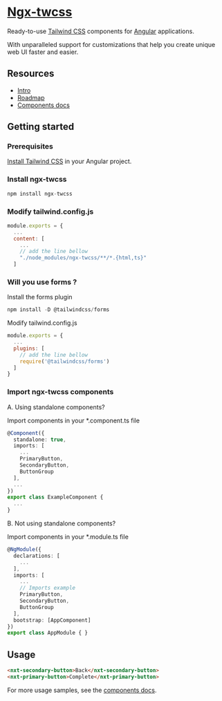 # [Ngx-twcss]("https://github.com/William-Mba/ngx-twcss")

Ready-to-use [Tailwind CSS]("https://tailwindcss.com/docs/installation") components for [Angular]("https://angular.dev/") applications.

With unparalleled support for customizations that help you create unique web UI faster and easier.

## Resources

- [Intro](docs/intro.md)
- [Roadmap](docs/roadmap.md)
- [Components docs](docs/components/)
<!-- TODO: complete docs
-   [Quick start](docs/quick-start.md)
-   [Browser support and FAQ](docs/support.md) -->


## Getting started

### Prerequisites

[Install Tailwind CSS](https://tailwindcss.com/docs/guides/angular) in your Angular project.

### Install ngx-twcss

```ts
npm install ngx-twcss
```

### Modify tailwind.config.js

```js
module.exports = {
  ...
  content: [
    ...
    // add the line bellow
    "./node_modules/ngx-twcss/**/*.{html,ts}"
  ]
```

### Will you use forms ?

Install the forms plugin

```ts
npm install -D @tailwindcss/forms
```

Modify tailwind.config.js

```js
module.exports = {
  ...
  plugins: [
    // add the line bellow
    require('@tailwindcss/forms')
  ]
}
```

### Import ngx-twcss components

A. Using standalone components?

Import components in your *.component.ts file

```ts
@Component({
  standalone: true,
  imports: [
    ...
    PrimaryButton,
    SecondaryButton,
    ButtonGroup
  ],
  ...
})
export class ExampleComponent {
  ...
}
```

B. Not using standalone components?

Import components in your *.module.ts file

```ts
@NgModule({
  declarations: [
    ...
  ],
  imports: [
    ...
    // Imports example
    PrimaryButton,
    SecondaryButton,
    ButtonGroup
  ],
  bootstrap: [AppComponent]
})
export class AppModule { }
```

## Usage

```html
<nxt-secondary-button>Back</nxt-secondary-button>
<nxt-primary-button>Complete</nxt-primary-button>
```

For more usage samples, see the [components docs](docs/components/).
